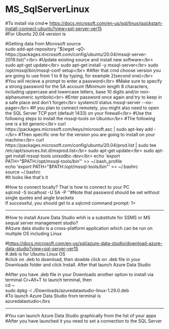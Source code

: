 # MS_SqlServerLinux

#To install via cmd=> https://docs.microsoft.com/en-us/sql/linux/quickstart-install-connect-ubuntu?view=sql-server-ver15</br>
#For Ubuntu 20.04 version is</br> 

#Getting data from Microsoft source</br> 
sudo add-apt-repository "$(wget -qO- https://packages.microsoft.com/config/ubuntu/20.04/mssql-server-2019.list)"</br>
#Update existing source and install new software</br> 
sudo apt-get update</br>
sudo apt-get install -y mssql-server</br>
sudo /opt/mssql/bin/mssql-conf setup</br>
#After that cmd choose version you are going to use from 1 to 8 by typing, for example 2(second one)</br>
#You will recieve a prompt to enter a password</br>
#Make sure to specify a strong password for the SA account (Minimum length 8 characters, including uppercase and lowercase letters, base 10 digits and/or non-alphanumeric symbols)<br>
#Enter password once again and try to keep in a safe place and don't forget</br> 
systemctl status mssql-server --no-pager</br>
#If you plan to connect remotely, you might also need to open the SQL Server TCP port (default 1433) on your firewall</br>
#Use the following steps to install the mssql-tools on Ubuntu</br>
#The following one is a bit generic</br>
curl https://packages.microsoft.com/keys/microsoft.asc | sudo apt-key add -</br>
#Then specific one for the version you are going to install on your machine</br>
curl https://packages.microsoft.com/config/ubuntu/20.04/prod.list | sudo tee /etc/apt/sources.list.d/msprod.list</br>
sudo apt-get update</br> 
sudo apt-get install mssql-tools unixodbc-dev</br>
echo 'export PATH="$PATH:/opt/mssql-tools/bin"' >> ~/.bash_profile</br>
echo 'export PATH="$PATH:/opt/mssql-tools/bin"' >> ~/.bashrc</br>
source ~/.bashrc</br>
#It looks like that's it</br>

#How to connect locally? That is how to connect to your PC</br>
sqlcmd -S localhost -U SA -P '<YourPassword>'#Note that password should be set without single quotes and angle brackets</br>
If successful, you should get to a sqlcmd command prompt: 1></br>

***
#How to install Azure Data Studio whih is a substitute for SSMS or MS sequal server management studio?</br>
#Azure data studio is a cross-platform application which can be run on multiple OS including Linux</br>

#https://docs.microsoft.com/en-us/sql/azure-data-studio/download-azure-data-studio?view=sql-server-ver15</br>
#.deb is for Ubuntu Linux OS</br> 
#click on .deb to download, then dowble click on .deb file in your Downloads folder and click Install. After that launch Azure Data Studio</br>

#After you have .deb file in your Downloads another option to install via terminal Cr+Alt+T to launch terminal, then</br>
cd ~</br>
sudo dpkg -i ./Downloads/azuredatastudio-linux-1.29.0.deb</br>
#To launch Azure Data Studio from terminal is</br>
azuredatastudio</brs</br>

***
#You can launch Azure Data Studio graphically from the list of your apps</br>
#After you have launched it you need to set a connection to the SQL Server</br>









